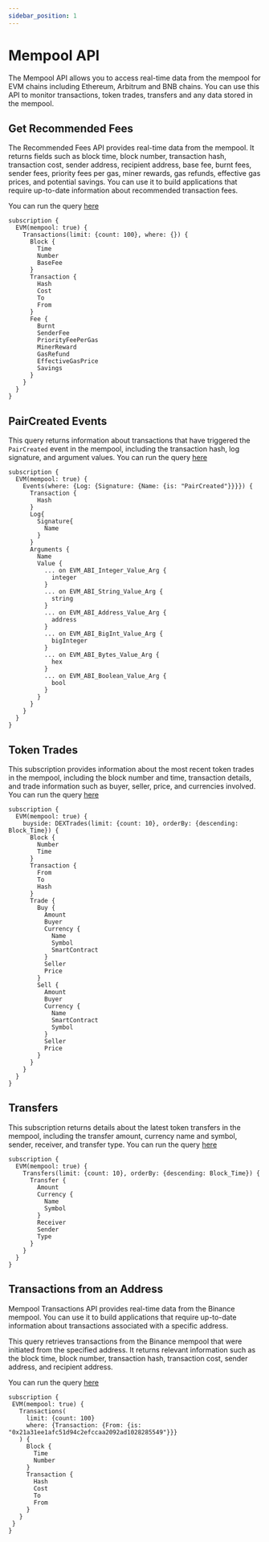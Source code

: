 ```yaml
---
sidebar_position: 1
---
```


# Mempool API

The Mempool API allows you to access real-time data from the mempool for EVM chains including Ethereum, Arbitrum and BNB chains. You can use this API to monitor transactions, token trades, transfers and any data stored in the mempool.


## Get Recommended Fees 

The Recommended Fees API provides real-time data from the mempool. It returns fields such as block time, block number, transaction hash, transaction cost, sender address, recipient address, base fee, burnt fees, sender fees, priority fees per gas, miner rewards, gas refunds, effective gas prices, and potential savings. You can use it to build applications that require up-to-date information about recommended transaction fees. 

You can run the query [here](https://ide.bitquery.io/Get-Mempool-Fees)
```
subscription {
  EVM(mempool: true) {
    Transactions(limit: {count: 100}, where: {}) {
      Block {
        Time
        Number
        BaseFee
      }
      Transaction {
        Hash
        Cost
        To
        From
      }
      Fee {
        Burnt
        SenderFee
        PriorityFeePerGas
        MinerReward
        GasRefund
        EffectiveGasPrice
        Savings
      }
    }
  }
}

```

## PairCreated Events

This query returns information about transactions that have triggered the `PairCreated` event in the mempool, including the transaction hash, log signature, and argument values. You can run the query [here](https://ide.bitquery.io/PairCreated-in-Mempool)

```
subscription {
  EVM(mempool: true) {
    Events(where: {Log: {Signature: {Name: {is: "PairCreated"}}}}) {
      Transaction {
        Hash
      }
      Log{
        Signature{
          Name
        }
      }
      Arguments {
        Name
        Value {
          ... on EVM_ABI_Integer_Value_Arg {
            integer
          }
          ... on EVM_ABI_String_Value_Arg {
            string
          }
          ... on EVM_ABI_Address_Value_Arg {
            address
          }
          ... on EVM_ABI_BigInt_Value_Arg {
            bigInteger
          }
          ... on EVM_ABI_Bytes_Value_Arg {
            hex
          }
          ... on EVM_ABI_Boolean_Value_Arg {
            bool
          }
        }
      }
    }
  }
}

```

## Token Trades

This subscription provides information about the most recent token trades in the mempool, including the block number and time, transaction details, and trade information such as buyer, seller, price, and currencies involved. You can run the query [here](https://ide.bitquery.io/mempool-token-trades)

```
subscription {
  EVM(mempool: true) {
    buyside: DEXTrades(limit: {count: 10}, orderBy: {descending: Block_Time}) {
      Block {
        Number
        Time
      }
      Transaction {
        From
        To
        Hash
      }
      Trade {
        Buy {
          Amount
          Buyer
          Currency {
            Name
            Symbol
            SmartContract
          }
          Seller
          Price
        }
        Sell {
          Amount
          Buyer
          Currency {
            Name
            SmartContract
            Symbol
          }
          Seller
          Price
        }
      }
    }
  }
}

```

## Transfers

This subscription returns details about the latest token transfers in the mempool, including the transfer amount, currency name and symbol, sender, receiver, and transfer type. You can run the query [here](https://ide.bitquery.io/mempool-transfers)

```
subscription {
  EVM(mempool: true) {
    Transfers(limit: {count: 10}, orderBy: {descending: Block_Time}) {
      Transfer {
        Amount
        Currency {
          Name
          Symbol
        }
        Receiver
        Sender
        Type
      }
    }
  }
}

```

## Transactions from an Address

Mempool Transactions API provides real-time data from the Binance mempool. You can use it to build applications that require up-to-date information about transactions associated with a specific address.

This query retrieves transactions from the Binance mempool that were initiated from the specified address. It returns relevant information such as the block time, block number, transaction hash, transaction cost, sender address, and recipient address.

You can run the query [here](https://ide.bitquery.io/Binance-Mempool-Transactions)

```
subscription {
 EVM(mempool: true) {
   Transactions(
     limit: {count: 100}
     where: {Transaction: {From: {is: "0x21a31ee1afc51d94c2efccaa2092ad1028285549"}}}
   ) {
     Block {
       Time
       Number
     }
     Transaction {
       Hash
       Cost
       To
       From
     }
   }
 }
}


```
